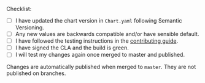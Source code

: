 Checklist:

* [ ] I have updated the chart version in `Chart.yaml` following Semantic Versioning.
* [ ] Any new values are backwards compatible and/or have sensible default.
* [ ] I have followed the testing instructions in the [contributing guide](https://github.com/argoproj/argo-helm/blob/master/CONTRIBUTING.md).
* [ ] I have signed the CLA and the build is green.
* [ ] I will test my changes again once merged to master and published.

Changes are automatically published when merged to `master`. They are not published on branches.

